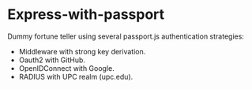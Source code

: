 # Express-with-passport
Dummy fortune teller using several passport.js authentication strategies:
* Middleware with strong key derivation.
* Oauth2 with GitHub.
* OpenIDConnect with Google.
* RADIUS with UPC realm (upc.edu).
